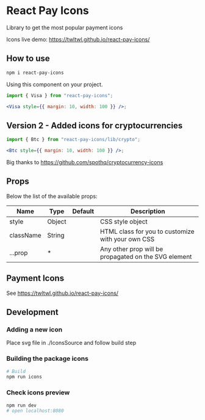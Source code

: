 # React Pay Icons

Library to get the most popular payment icons

Icons live demo:
https://twltwl.github.io/react-pay-icons/

## How to use

```sh
npm i react-pay-icons
```

Using this component on your project.

```jsx
import { Visa } from "react-pay-icons";

<Visa style={{ margin: 10, width: 100 }} />;
```

## Version 2 - Added icons for cryptocurrencies

```jsx
import { Btc } from "react-pay-icons/lib/crypto";

<Btc style={{ margin: 10, width: 100 }} />;
```

Big thanks to https://github.com/spothq/cryptocurrency-icons

## Props

Below the list of the available props:

| Name      | Type   | Default | Description                                          |
| --------- | ------ | ------- | ---------------------------------------------------- |
| style     | Object |         | CSS style object                                     |
| className | String |         | HTML class for you to customize with your own CSS    |
| ...prop   | \*     |         | Any other prop will be propagated on the SVG element |

## Payment Icons

See https://twltwl.github.io/react-pay-icons/

## Development

### Adding a new icon

Place svg file in ./IconsSource and follow build step

### Building the package icons

```sh
# Build
npm run icons
```

### Check icons preview

```sh
npm run dev
# open localhost:8080
```
